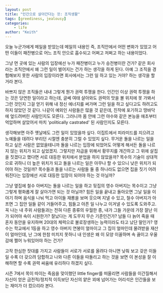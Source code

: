 ```yaml
---
layout: post
title: "인간으로 살아간다는 것: 조직생활"
tags: [greediness, jealousy]
categories:
    - life
author: "Keith"
---
```


오늘 누군가에게 메일을 받았는데 메일의 내용인 즉, 조직안에서 어떤 변화가 있었고 어떤 이들이 패잔병으로 어느 조직 안으로 흡수되고 어쩌고 저쩌고 하는 내용이었다. 

그냥 먼 곳에 있는 사람의 입장에선 누가 패잔병이고 누가 승전병이란 건가? 같은 회사라는 조직안에서 왜 그런 일이 벌어지는 건가 하는 생각을 하게 된다. 아예 그 조직을 경험해보지 못한 사람의 입장이라면 회사에서는 그런 일 하고 있는 거야? 하는 생각을 할 거라 본다.

바쁘지 않은 조직들은 내내 그렇게 뭔가 권력 투쟁을 한다. 인간인 이상 권력 투쟁을 하는 것은 당연한 일이라고 하는데, 글쎄 여태 살아와도 권력의 맛을 볼 위치에 못 가봐서 그런 것인지 그걸 얻기 위해 내 정신 에너지를 써가며 그런 일을 하고 싶다고도 하려고도 하지 않았던 것 같다. 나같이 예외인 사람들은 많을 것 같은데, 진작에 포기하고 땅바닥에 엎드려버린 사람인지도 모른다. 그러니까 몸 안에 그런 야수와 같은 본능을 애초부터 억압하며 살았어서 마치 'politically castrated' 된 사람인지도 모른다. 

생각해보면 아주 옛날에도 그런 일이 있었을까 싶다. 이집트에서 피라미드를 지으려고 노예들을 데려다 부리던 시절엔 충분히 그럴 수 있었지 싶다. 무거운 돌을 나르는 일을 하고 싶은 사람은 없었을테니까 돌을 나르는 입장에 되었어도 어떻게 해서든 돌을 나르지 않는 위치가 되고 싶었겠지. 그렇지만 자급을 위해서 황무지를 개간하고 그 위에 살집을 짓겠다고 했다면 서로 대등한 위치에서 분업을 하지 않았을까? 목수의 기술이 상대적으로 귀하니 더 높은 위치가 되고 돌을 나르는 일은 아무나 할 수 있으니 낮은 위치가 되어야 하는 것일까? 목수들과 돌을 나르는 사람들 둘 중 하나라도 없으면 집을 짓기 어려워진다는 입장에선 서로 대등한 입장이 되어야 하는 것 아닐까?

그냥 옆집에 철수 아버지는 돌을 나르는 일을 하고 뒷집의 영수 아버지는 목수이고 그냥 그렇게 평화롭게 잘 살아가면 되는 것 아닐까? 힘든 일을 끝내고 돌아오면 그날 일을 이야기 하며 음식을 나눠 먹고 아이들 재롱을 보며 웃으며 지낼 수 있고, 철수 아버지가 아프면 그 집안 일들 같이 거들어주고, 힘들고 아픈 일 나누고 이겨낼 수 있도록 도와주고. 꼭 나는 내 주위 사람들과는 전혀 다른 종류의 우월한 종, 내가 그들 가운데 가장 잘난 이가 되어야 속이 시원한가? 잘났다는 게 도무지 무슨 기준인건가? 남들 다 늙어 죽을 때 혼자 동안을 유지하며 20대의 체력으로 불로장생하는 능력이라도 타고 났단 말인가? 영수는 학교에서 1등을 하고 영수 아버지 연봉이 얼마이고 그 집이 얼마인데 물려받을 재산이 얼마인데, 난 그에 한참 미치지 못하니 내 인생은 왜 이 모양 이꼴하며 속 끓이고 우울감에 쩔어 누워있어야 하는 건가? 

고작 한심한 잣대를 가지고 사람들이 서로가 서로를 올려다 아니면 낮춰 보고 갖은 이들일 수록 더 갖으려 담합하고 나와 다른 이들을 따돌리고 하는 것을 보면 이 본성을 잘 이해하면 할 수록 권력 싸움에 유리하다 하겠지 싶다.

시즌 7에서 목이 따이는 죽음을 맞이했던 little finger를 떠올리면 사람들을 이간질해서 자신이 얻은 금전적/정치적 이득보단 자신의 얕은 꾀에 넘어가는 어리석은 인간들을 보는 재미가 더 컸으리라 본다. 